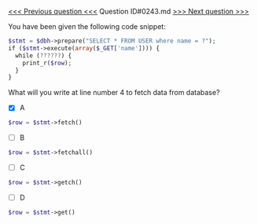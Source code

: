 [<<< Previous question <<<](0242.md)  Question ID#0243.md  [>>> Next question >>>](0244.md) 

You have been given the following code snippet:
```php
$stmt = $dbh->prepare("SELECT * FROM USER where name = ?");
if ($stmt->execute(array($_GET['name']))) {
  while (??????) {
    print_r($row);
  }
}
```
What will you write at line number 4 to fetch data from database?

- [x] A
```php
$row = $stmt->fetch()
```

- [ ] B
```php
$row = $stmt->fetchall()
```

- [ ] C
```php
$row = $stmt->getch()
```

- [ ] D
```php
$row = $stmt->get()
```

